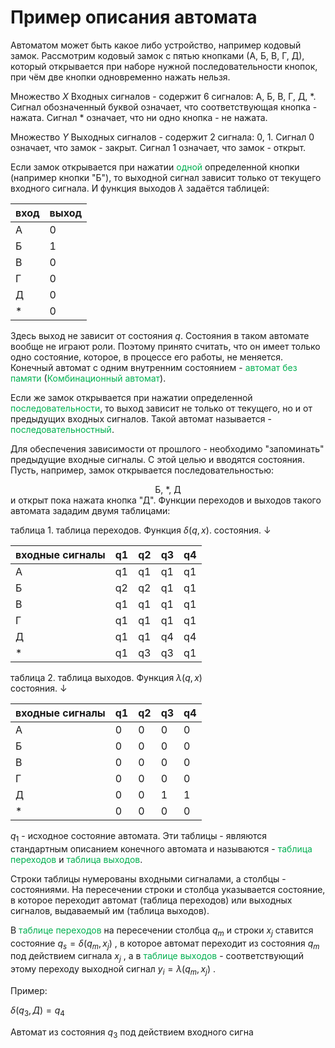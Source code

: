# Пример описания автомата

Автоматом может быть какое либо устройство, например кодовый замок. Рассмотрим кодовый замок с пятью кнопками (А, Б, В, Г, Д), который открывается при наборе нужной последовательности кнопок, при чём две кнопки одновременно нажать нельзя. 

Множество $X$ Входных сигналов - содержит 6 сигналов: А, Б, В, Г, Д, $*$. Сигнал обозначенный буквой означает, что соответствующая кнопка - нажата. Сигнал $*$ означает, что ни одно кнопка - не нажата.

Множество $Y$ Выходных сигналов - содержит 2 сигнала: 0, 1. Сигнал 0 означает, что замок - закрыт. Сигнал 1 означает, что замок - открыт.

Если замок открывается при нажатии <font color="#00b050">одной</font> определенной кнопки (например кнопки "Б"), то выходной сигнал зависит только от текущего входного сигнала. И функция выходов $\lambda$ задаётся таблицей:

| вход | выход |
| ---- | ----- |
| А    | 0     |
| Б    | 1     |
| В    | 0     |
| Г    | 0     |
| Д    | 0     |
| *    | 0     | 

Здесь выход не зависит от состояния $q$. Состояния в таком автомате вообще не играют роли. Поэтому принято считать, что он имеет только одно состояние, которое, в процессе его работы, не меняется. Конечный автомат с одним внутренним состоянием - <font color="#00b050">автомат без памяти</font> (<font color="#00b050">Комбинационный автомат</font>). 

Если же замок открывается при нажатии определенной <font color="#00b050">последовательности</font>, то выход зависит не только от текущего, но и от предыдущих входных сигналов. Такой автомат называется - <font color="#00b050">последовательностный</font>. 

Для обеспечения зависимости от прошлого - необходимо "запоминать" предыдущие входные сигналы. С этой целью и вводятся состояния. Пусть, например, замок открывается последовательностью: 
<center>Б, *, Д</center>
и открыт пока нажата кнопка "Д". Функции переходов и выходов такого автомата зададим двумя таблицами: 

таблица 1. таблица переходов.
Функция $\delta(q,x)$.
                                    состояния. ↓

| входные сигналы  | q1  | q2  | q3  | q4  |
| --------------- | --- | --- | --- | --- |
| А               | q1  | q1  | q1  | q1  |
| Б               | q2  | q2  | q1  | q1  |
| В               | q1  | q1  | q1  | q1  |
| Г               | q1  | q1  | q1  | q1  |
| Д               | q1  | q1  | q4  | q4  |
| *               | q1  | q3  | q3  | q1  |

таблица 2. таблица выходов.
Функция $\lambda(q,x)$         
                                    состояния. ↓

| входные сигналы | q1  | q2  | q3  | q4  |
| -------------- | --- | --- | --- | --- |
| А              | 0   | 0   | 0   | 0   |
| Б              | 0   | 0   | 0   | 0   |
| В              | 0   | 0   | 0   | 0   |
| Г              | 0   | 0   | 0   | 0   |
| Д              | 0   | 0   | 1   | 1   |
| *              | 0   | 0   | 0   | 0   |

$q_1$ - исходное состояние автомата. Эти таблицы - являются стандартным описанием конечного автомата и называются - <font color="#00b050">таблица переходов</font> и <font color="#00b050">таблица выходов</font>. 

Строки таблицы нумерованы входными сигналами, а столбцы - состояниями. На пересечении строки и столбца указывается состояние, в которое переходит автомат (таблица переходов) или выходных сигналов, выдаваемый им (таблица выходов).

В <font color="#00b050">таблице переходов</font> на пересечении столбца $q_m$ и строки $x_j$ ставится состояние $q_s=\delta(q_m,x_j)$ , в которое автомат переходит из состояния $q_m$ под действием сигнала $x_j$ ,  а в <font color="#00b050">таблице выходов</font> - соответствующий этому переходу выходной сигнал $y_i=\lambda(q_m,x_j)$ .

Пример:

$\delta(q_3, Д)=q_4$ 

Автомат из состояния $q_3$ под действием входного сигна